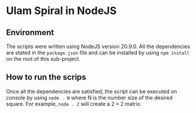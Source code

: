 # Ulam Spiral in NodeJS
## Environment

The scripts were written using NodeJS version 20.9.0. All the dependencies are stated in the `package.json` file and can be installed by using `npm install` on the root of this sub-project.

## How to run the scrips
Once all the dependencies are satisfied, the script can be executed on console by using `node . N` where N is the number size of the desired square. For example, `node . 2` will create a $2\times2$ matrix. 